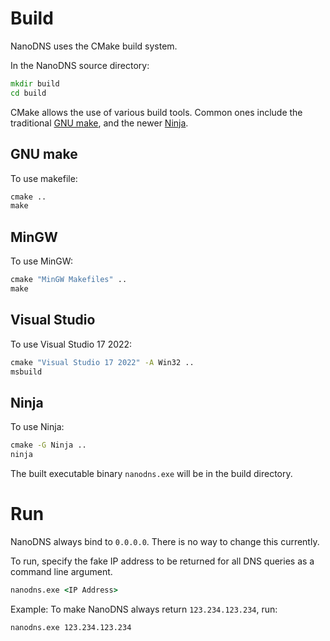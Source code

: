# Build

NanoDNS uses the CMake build system.

In the NanoDNS source directory:

```bat
mkdir build
cd build
```

CMake allows the use of various build tools. Common ones include the traditional
[GNU make](https://www.gnu.org/software/make/), and the newer 
[Ninja](https://ninja-build.org/).

## GNU make

To use makefile:

```bat
cmake ..
make
```

## MinGW

To use MinGW:

```bat
cmake "MinGW Makefiles" ..
make
```

## Visual Studio

To use Visual Studio 17 2022:

```bat
cmake "Visual Studio 17 2022" -A Win32 ..
msbuild
```

## Ninja

To use Ninja:

```bat
cmake -G Ninja ..
ninja
```

The built executable binary `nanodns.exe` will be in the build directory.

# Run

NanoDNS always bind to `0.0.0.0`. There is no way to change this currently.

To run, specify the fake IP address to be returned for all DNS queries as a 
command line argument.

```bat
nanodns.exe <IP Address>
```

Example: To make NanoDNS always return `123.234.123.234`, run:

```bat
nanodns.exe 123.234.123.234
```